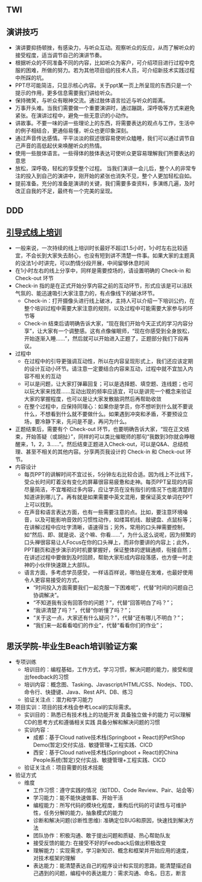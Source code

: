 ## TWI

## 演讲技巧

* 演讲要抑扬顿挫，有感染力，与听众互动。观察听众的反应，从而了解听众的接受程度，适当调节自己的演讲节奏。
* 根据听众的不同准备不同的内容，比如听众为客户，可介绍项目进行过程中克服的困难，所做的努力。若为其他项目组的技术人员，可介绍新技术实践过程中所踩的坑。
* PPT尽可能简洁，只显示核心内容。关于ppt某一页上所呈现的东西只是一个提示的作用，更多信息需要我们讲给听众。
* 保持微笑，与听众有眼神交流。通过肢体语言拉近与听众的距离。
* 万事开头难。当我们需要做一个重要演讲时，通过蹦跳，深呼吸等方式来避免紧张。在演讲过程中，避免一些无意识的小动作。
* 讲故事。不要一味的讲一些理论上的东西，将需要表达的观点与工作，生活中的例子相结合，更通俗易懂，听众也更印象深刻。
* 通过声音传达感情。平平淡淡的叙述很容易使听众瞌睡，我们可以通过调节自己声音的高低起伏来唤醒听众的热情。
* 使用一些肢体语言。一些得体的肢体表达可使听众更容易理解我们所要表达的意思
* 放松，深呼吸，轻松的享受整个过程。 当我们演讲一会儿后，整个人的非常专注的投入到自己的演讲中，刚开始的紧张也消失不见，整个人更加轻松自如。
* 提前准备。充分的准备是演讲的关键，我们需要多查资料，多演练几遍，及时改正自我的不足，最终有一个完美的呈现。

## DDD

## [引导式线上培训](https://mp.weixin.qq.com/s/Vzbwpskf8nS1PRdoqndXug)

* 一般来说，一次持续的线上培训时长最好不超过1.5小时，1小时左右比较适宜，不会长到大家失去耐心，也没有短到讲不清楚一件事。如果大家的主题真的没法1小时讲完，可以酌情分段开展，中间留够休息时间
* 在1小时左右的线上分享中，同样是需要控场的，请设置明确的 Check-in 和 Check-out 环节
* Check-in 指的是在正式开始分享内容之前的互动环节，形式应该是可以活跃气氛的、能迅速吸引大家注意力的，有点像线下的破冰环节。
  - Check-in：打开摄像头进行线上破冰，主持人可以介绍一下培训公约，在整个培训过程中需要大家注意的规则，以及过程中可能需要大家参与的环节等
  - Check-in 结束后请明确告诉大家，“现在我们开始今天正式的学习内容分享”，让大家有一个调整感。这有点像催眠师，“现在你感受到全身放松，开始逐渐入睡……”，然后就可以开始进入正题了，正题部分我们下段再议。
* 过程中
  - 在过程中的引导更强调互动性，所以在内容呈现形式上，我们还应该定期的设计互动小环节。请注意一定要结合内容来互动，过程中就不宜加入内容不相关的互动
  - 可以是问题，让大家打弹幕回复；可以是选择题、填空题、连线题；也可以玩大家来找茬……互动出现的频率应适宜，可以是讲完一个概念来验证大家的掌握程度，也可以是让大家发散脑洞然后再帮助收敛
  - 在整个过程中，应保持同理心：如果你是学员，你不想听到什么就不要说什么，不想看到什么就不要做什么。如果遇到冲突和矛盾，不要预设立场，要冷静下来，先问是不是，再问为什么。
* 正题结束后，需要有个 Check-out 环节，也要明确告诉大家，“现在正文结束，开始答疑（或胡扯）”，同样的可以类比催眠师的那句“我数到3你就会睁眼醒来，1，2，3……”。然后结束正题进入Check-out，可以是Q&A、总结梳理、甚至不相关的其他内容。分享两页我设计的 Check-in 和 Check-out 环节。
* 内容设计
  - 每页PPT的讲解时间不宜过长，5分钟左右比较合适。因为线上不比线下，受众长时间盯着没有变化的屏幕很容易疲惫和走神。每页PPT呈现的内容尽量简洁，不宜堆砌过多内容，应让学员在没有指引的情况下也能清楚的知道讲到哪儿了。再有就是如果需要中英文混用，要保证英文单词在PPT上可以找到。
  - 在声音和语言表达方面，也有一些需要注意的点。比如，要注意环境噪音，以及可能影响音效的习惯性动作，如缕耳机线、敲键盘、点鼠标等；在讲解过程中应吐字清晰，语速得当；另外，常用的口头禅需要控制，如“然后、即、就是说、这个嘛、你看……”，为什么这么说呢，因为频繁的口头禅很容易让人Focus在你的口头禅上，而非你要讲的内容上；此外，PPT翻页和逐步演示的时机要掌握好，保证整体的逻辑通顺，衔接自然；在讲述过程中要做到及时回顾，帮助大家形成内容段落感，也方便一时走神的小伙伴快速跟上大部队。
  - 语言方面，多考虑学员感受，一样话百样说，哪怕是在发难，也最好使用令人更容易接受的方式，
    + “时间投入方面需要我们一起克服一下困难呢”，代替“时间的问题自己协调解决”。
    + “不知道我有没有回答你的问题？”，代替“回答明白了吗？”；
    + “我讲清楚了吗？”，代替“你听懂了吗？”；
    + “关于这一点，大家还有什么疑问？”，代替“还有哪儿不明白？”；
    + “我们来一起看看咱们的作业”，代替“看看你们的作业”；

## 思沃学院-毕业生Beach培训验证方案

* 专项训练
  - 培训目的：编程基础，工作方式，学习习惯，解决问题的能力，接受和提出feedback的习惯
  - 培训内容：概念图、Tasking、Javascript/HTML/CSS、Nodejs、TDD、命令行、快捷键、Java、Rest API、DB、练习
  - 验证关注点：潜力和学习能力
* 项目实训：项目的技术栈会参考Local的实际需求。
  - 实训目的：熟悉已有技术栈上的功能开发 具备独立做卡的能力 可以理解CD的思考方式和遵循相关实践 具备分解和解决问题的习惯
  - 实训内容：
    + 成都：基于Cloud native技术栈(Springboot + React)的PetShop Demo(暂定)交付实战、敏捷管理+工程实践、CICD
    + 西安：基于Cloud native技术栈(Springboot + React)的China People系统(暂定)交付实战、敏捷管理+工程实践、CICD
  - 验证关注点：项目需要的技术技能
* 验证方式
  - 维度
    + 工作习惯：遵守实践的情况（如TDD、Code Review、Pair、站会等）
    + 学习能力：能不能快速做事、开始干活
    + 编程能力：所写代码的模块化程度，重构后代码的可读性与可维护性，任务分解的能力，抽象模式的能力
    + 诊断和解决问题(诊断性思维): 准确定位BUG和原因，快速找到解决方法
    + 团队协作：积极沟通、敢于提出问题和质疑、热心帮助队友
    + 接受反馈的能力: 在接受不好的Feedback后做出积极改变
    + 理解能力：实现需求，学习新知识、概念和框架并开始应用的速度，对技术框架的理解
    + 表达能力：能清楚表达自己的程序设计和实现的思路，能清楚描述自己遇到的问题，编程中的表达能力：需求沟通、命名，日志，断言
